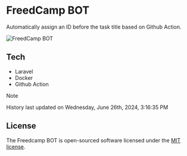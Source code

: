 # FreedCamp BOT

Automatically assign an ID before the task title based on Github Action.

![FreedCamp BOT](https://repository-images.githubusercontent.com/737932867/7d34798b-2680-471c-b089-a78a718d3d6a)

## Tech

- Laravel
- Docker
- Github Action

> [!NOTE]  
> History last updated on Wednesday, June 26th, 2024, 3:16:35 PM

## License

The Freedcamp BOT is open-sourced software licensed under the [MIT license](https://opensource.org/licenses/MIT).
